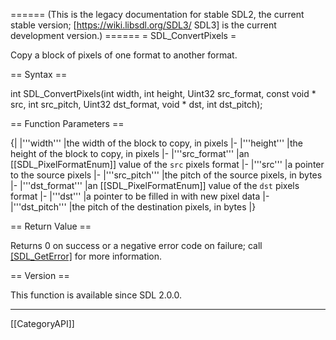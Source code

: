 ====== (This is the legacy documentation for stable SDL2, the current stable version; [https://wiki.libsdl.org/SDL3/ SDL3] is the current development version.) ======
= SDL_ConvertPixels =

Copy a block of pixels of one format to another format.

== Syntax ==

<syntaxhighlight lang='c'>
int SDL_ConvertPixels(int width, int height,
                      Uint32 src_format,
                      const void * src, int src_pitch,
                      Uint32 dst_format,
                      void * dst, int dst_pitch);
</syntaxhighlight>

== Function Parameters ==

{|
|'''width'''
|the width of the block to copy, in pixels
|-
|'''height'''
|the height of the block to copy, in pixels
|-
|'''src_format'''
|an [[SDL_PixelFormatEnum]] value of the <code>src</code> pixels format
|-
|'''src'''
|a pointer to the source pixels
|-
|'''src_pitch'''
|the pitch of the source pixels, in bytes
|-
|'''dst_format'''
|an [[SDL_PixelFormatEnum]] value of the <code>dst</code> pixels format
|-
|'''dst'''
|a pointer to be filled in with new pixel data
|-
|'''dst_pitch'''
|the pitch of the destination pixels, in bytes
|}

== Return Value ==

Returns 0 on success or a negative error code on failure; call
[[SDL_GetError]]() for more information.

== Version ==

This function is available since SDL 2.0.0.

----
[[CategoryAPI]]


